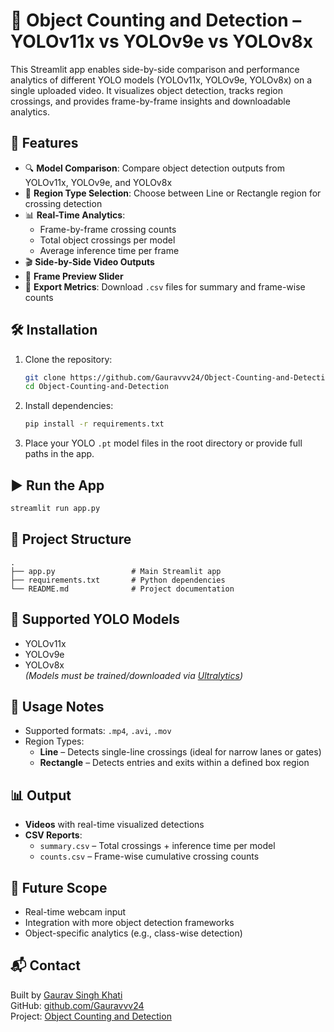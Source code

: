 
# 🎥 Object Counting and Detection – YOLOv11x vs YOLOv9e vs YOLOv8x

This Streamlit app enables side-by-side comparison and performance analytics of different YOLO models (YOLOv11x, YOLOv9e, YOLOv8x) on a single uploaded video. It visualizes object detection, tracks region crossings, and provides frame-by-frame insights and downloadable analytics.

## 🚀 Features

- 🔍 **Model Comparison**: Compare object detection outputs from YOLOv11x, YOLOv9e, and YOLOv8x
- 🎯 **Region Type Selection**: Choose between Line or Rectangle region for crossing detection
- 📊 **Real-Time Analytics**:
  - Frame-by-frame crossing counts
  - Total object crossings per model
  - Average inference time per frame
- 🎬 **Side-by-Side Video Outputs**
- 🔁 **Frame Preview Slider**
- 💾 **Export Metrics**: Download `.csv` files for summary and frame-wise counts

## 🛠 Installation

1. Clone the repository:
   ```bash
   git clone https://github.com/Gauravvv24/Object-Counting-and-Detection.git
   cd Object-Counting-and-Detection
   ```

2. Install dependencies:
   ```bash
   pip install -r requirements.txt
   ```

3. Place your YOLO `.pt` model files in the root directory or provide full paths in the app.

## ▶️ Run the App

```bash
streamlit run app.py
```

## 📁 Project Structure

```
.
├── app.py                 # Main Streamlit app
├── requirements.txt       # Python dependencies
└── README.md              # Project documentation
```

## 🧠 Supported YOLO Models

- YOLOv11x
- YOLOv9e
- YOLOv8x  
*(Models must be trained/downloaded via [Ultralytics](https://github.com/ultralytics/ultralytics))*

## 📌 Usage Notes

- Supported formats: `.mp4`, `.avi`, `.mov`
- Region Types:
  - **Line** – Detects single-line crossings (ideal for narrow lanes or gates)
  - **Rectangle** – Detects entries and exits within a defined box region

## 📊 Output

- **Videos** with real-time visualized detections
- **CSV Reports**:
  - `summary.csv` – Total crossings + inference time per model
  - `counts.csv` – Frame-wise cumulative crossing counts

## 🧩 Future Scope

- Real-time webcam input
- Integration with more object detection frameworks
- Object-specific analytics (e.g., class-wise detection)

## 📬 Contact

Built by [Gaurav Singh Khati](mailto:khatigaurav8@gmail.com)  
GitHub: [github.com/Gauravvv24](https://github.com/Gauravvv24)  
Project: [Object Counting and Detection](https://github.com/Gauravvv24/Object-Counting-and-Detection)
